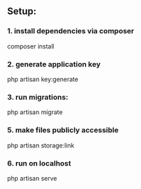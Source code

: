 ## Setup:

### 1. install dependencies via composer
composer install

### 2. generate application key
php artisan key:generate

### 3. run migrations:
php artisan migrate

### 5. make files publicly accessible
php artisan storage:link

### 6. run on localhost
php artisan serve
